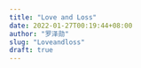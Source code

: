 ```yaml
---
title: "Love and Loss"
date: 2022-01-27T00:19:44+08:00
author: "罗泽勋"
slug: "Loveandloss"
draft: true
---
```


